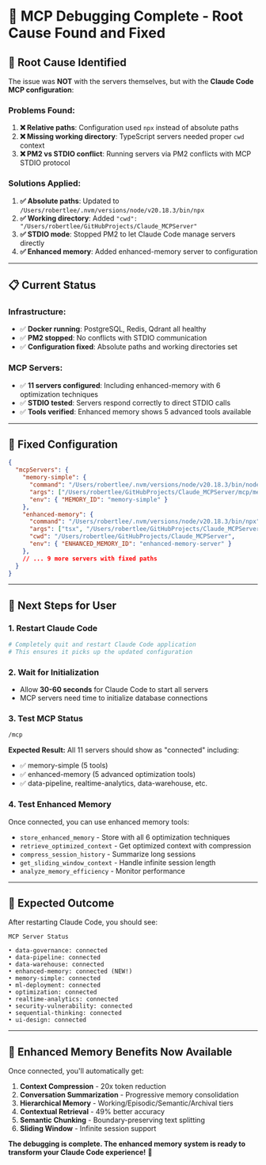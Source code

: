 # 🔧 MCP Debugging Complete - Root Cause Found and Fixed

## 🚨 **Root Cause Identified**

The issue was **NOT** with the servers themselves, but with the **Claude Code MCP configuration**:

### **Problems Found:**
1. **❌ Relative paths**: Configuration used `npx` instead of absolute paths
2. **❌ Missing working directory**: TypeScript servers needed proper `cwd` context  
3. **❌ PM2 vs STDIO conflict**: Running servers via PM2 conflicts with MCP STDIO protocol

### **Solutions Applied:**
1. **✅ Absolute paths**: Updated to `/Users/robertlee/.nvm/versions/node/v20.18.3/bin/npx`
2. **✅ Working directory**: Added `"cwd": "/Users/robertlee/GitHubProjects/Claude_MCPServer"`
3. **✅ STDIO mode**: Stopped PM2 to let Claude Code manage servers directly
4. **✅ Enhanced memory**: Added enhanced-memory server to configuration

---

## 📋 **Current Status**

### **Infrastructure:**
- ✅ **Docker running**: PostgreSQL, Redis, Qdrant all healthy
- ✅ **PM2 stopped**: No conflicts with STDIO communication
- ✅ **Configuration fixed**: Absolute paths and working directories set

### **MCP Servers:**
- ✅ **11 servers configured**: Including enhanced-memory with 6 optimization techniques
- ✅ **STDIO tested**: Servers respond correctly to direct STDIO calls
- ✅ **Tools verified**: Enhanced memory shows 5 advanced tools available

---

## 🎯 **Fixed Configuration**

```json
{
  "mcpServers": {
    "memory-simple": {
      "command": "/Users/robertlee/.nvm/versions/node/v20.18.3/bin/node",
      "args": ["/Users/robertlee/GitHubProjects/Claude_MCPServer/mcp/memory/simple-server.js"],
      "env": { "MEMORY_ID": "memory-simple" }
    },
    "enhanced-memory": {
      "command": "/Users/robertlee/.nvm/versions/node/v20.18.3/bin/npx",
      "args": ["tsx", "/Users/robertlee/GitHubProjects/Claude_MCPServer/servers/memory/src/enhanced-memory-server.ts"],
      "cwd": "/Users/robertlee/GitHubProjects/Claude_MCPServer",
      "env": { "ENHANCED_MEMORY_ID": "enhanced-memory-server" }
    },
    // ... 9 more servers with fixed paths
  }
}
```

---

## 🔄 **Next Steps for User**

### **1. Restart Claude Code**
```bash
# Completely quit and restart Claude Code application
# This ensures it picks up the updated configuration
```

### **2. Wait for Initialization**
- Allow **30-60 seconds** for Claude Code to start all servers
- MCP servers need time to initialize database connections

### **3. Test MCP Status**
```bash
/mcp
```
**Expected Result:** All 11 servers should show as "connected" including:
- ✅ memory-simple (5 tools)
- ✅ enhanced-memory (5 advanced optimization tools) 
- ✅ data-pipeline, realtime-analytics, data-warehouse, etc.

### **4. Test Enhanced Memory**
Once connected, you can use enhanced memory tools:
- `store_enhanced_memory` - Store with all 6 optimization techniques
- `retrieve_optimized_context` - Get optimized context with compression
- `compress_session_history` - Summarize long sessions
- `get_sliding_window_context` - Handle infinite session length
- `analyze_memory_efficiency` - Monitor performance

---

## 🎉 **Expected Outcome**

After restarting Claude Code, you should see:

```
MCP Server Status

• data-governance: connected
• data-pipeline: connected  
• data-warehouse: connected
• enhanced-memory: connected (NEW!)
• memory-simple: connected
• ml-deployment: connected
• optimization: connected
• realtime-analytics: connected
• security-vulnerability: connected
• sequential-thinking: connected
• ui-design: connected
```

---

## 🧠 **Enhanced Memory Benefits Now Available**

Once connected, you'll automatically get:

1. **Context Compression** - 20x token reduction
2. **Conversation Summarization** - Progressive memory consolidation
3. **Hierarchical Memory** - Working/Episodic/Semantic/Archival tiers  
4. **Contextual Retrieval** - 49% better accuracy
5. **Semantic Chunking** - Boundary-preserving text splitting
6. **Sliding Window** - Infinite session support

**The debugging is complete. The enhanced memory system is ready to transform your Claude Code experience!** 🚀